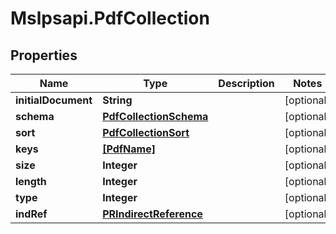 # Mslpsapi.PdfCollection

## Properties
Name | Type | Description | Notes
------------ | ------------- | ------------- | -------------
**initialDocument** | **String** |  | [optional] 
**schema** | [**PdfCollectionSchema**](PdfCollectionSchema.md) |  | [optional] 
**sort** | [**PdfCollectionSort**](PdfCollectionSort.md) |  | [optional] 
**keys** | [**[PdfName]**](PdfName.md) |  | [optional] 
**size** | **Integer** |  | [optional] 
**length** | **Integer** |  | [optional] 
**type** | **Integer** |  | [optional] 
**indRef** | [**PRIndirectReference**](PRIndirectReference.md) |  | [optional] 



